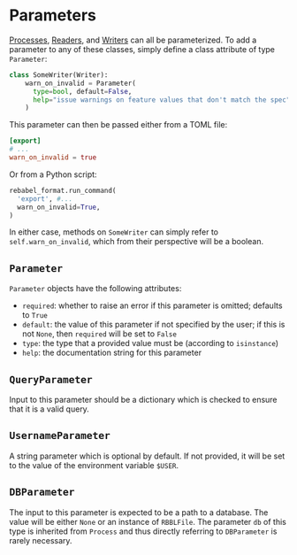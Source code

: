 # Parameters

[Processes](processes.md), [Readers](readers.md), and [Writers](writers.md) can all be parameterized. To add a parameter to any of these classes, simply define a class attribute of type `Parameter`:

```python
class SomeWriter(Writer):
    warn_on_invalid = Parameter(
      type=bool, default=False,
      help="issue warnings on feature values that don't match the spec",
    )
```

This parameter can then be passed either from a TOML file:

```toml
[export]
# ...
warn_on_invalid = true
```

Or from a Python script:

```python
rebabel_format.run_command(
  'export', #...
  warn_on_invalid=True,
)
```

In either case, methods on `SomeWriter` can simply refer to `self.warn_on_invalid`, which from their perspective will be a boolean.

## `Parameter`

`Parameter` objects have the following attributes:

- `required`: whether to raise an error if this parameter is omitted; defaults to `True`
- `default`: the value of this parameter if not specified by the user; if this is not `None`, then `required` will be set to `False`
- `type`: the type that a provided value must be (according to `isinstance`)
- `help`: the documentation string for this parameter

## `QueryParameter`

Input to this parameter should be a dictionary which is checked to ensure that it is a valid query.

## `UsernameParameter`

A string parameter which is optional by default. If not provided, it will be set to the value of the environment variable `$USER`.

## `DBParameter`

The input to this parameter is expected to be a path to a database. The value will be either `None` or an instance of `RBBLFile`. The parameter `db` of this type is inherited from `Process` and thus directly referring to `DBParameter` is rarely necessary.
